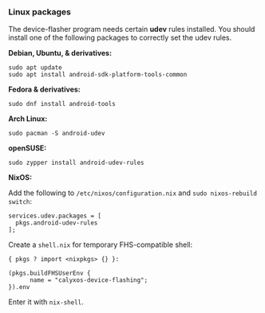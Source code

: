 ### Linux packages

The device-flasher program needs certain **udev** rules installed. You should install one of the following packages to correctly set the udev rules.

**Debian, Ubuntu, & derivatives:**

```
sudo apt update
sudo apt install android-sdk-platform-tools-common
```

**Fedora & derivatives:**

```
sudo dnf install android-tools
```

**Arch Linux:**

```
sudo pacman -S android-udev
```

**openSUSE:**

```
sudo zypper install android-udev-rules
```

**NixOS:**

Add the following to `/etc/nixos/configuration.nix` and `sudo nixos-rebuild switch`:

```
services.udev.packages = [
  pkgs.android-udev-rules
];
```

Create a `shell.nix` for temporary FHS-compatible shell:

```
{ pkgs ? import <nixpkgs> {} }:

(pkgs.buildFHSUserEnv {
      name = "calyxos-device-flashing";
}).env
```

Enter it with `nix-shell`.
